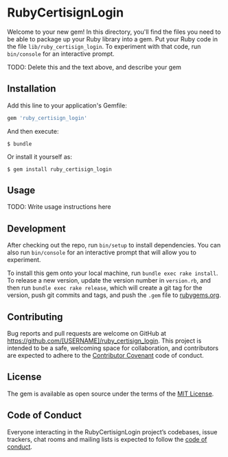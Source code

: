 # RubyCertisignLogin

Welcome to your new gem! In this directory, you'll find the files you need to be able to package up your Ruby library into a gem. Put your Ruby code in the file `lib/ruby_certisign_login`. To experiment with that code, run `bin/console` for an interactive prompt.

TODO: Delete this and the text above, and describe your gem

## Installation

Add this line to your application's Gemfile:

```ruby
gem 'ruby_certisign_login'
```

And then execute:

    $ bundle

Or install it yourself as:

    $ gem install ruby_certisign_login

## Usage

TODO: Write usage instructions here

## Development

After checking out the repo, run `bin/setup` to install dependencies. You can also run `bin/console` for an interactive prompt that will allow you to experiment.

To install this gem onto your local machine, run `bundle exec rake install`. To release a new version, update the version number in `version.rb`, and then run `bundle exec rake release`, which will create a git tag for the version, push git commits and tags, and push the `.gem` file to [rubygems.org](https://rubygems.org).

## Contributing

Bug reports and pull requests are welcome on GitHub at https://github.com/[USERNAME]/ruby_certisign_login. This project is intended to be a safe, welcoming space for collaboration, and contributors are expected to adhere to the [Contributor Covenant](http://contributor-covenant.org) code of conduct.

## License

The gem is available as open source under the terms of the [MIT License](https://opensource.org/licenses/MIT).

## Code of Conduct

Everyone interacting in the RubyCertisignLogin project’s codebases, issue trackers, chat rooms and mailing lists is expected to follow the [code of conduct](https://github.com/[USERNAME]/ruby_certisign_login/blob/master/CODE_OF_CONDUCT.md).

